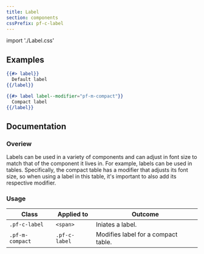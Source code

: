 ```yaml
---
title: Label
section: components
cssPrefix: pf-c-label
---
```


import './Label.css'

## Examples
```hbs title=Basic
{{#> label}}
  Default label
{{/label}}

{{#> label label--modifier="pf-m-compact"}}
  Compact label
{{/label}}
```

## Documentation
### Overiew
Labels can be used in a variety of components and can adjust in font size to match that of the component it lives in. For example, labels can be used in tables. Specifically, the compact table has a modifier that adjusts its font size, so when using a label in this table, it's important to also add its respective modifier.

### Usage
| Class | Applied to | Outcome |
| -- | -- | -- |
| `.pf-c-label` | `<span>` | Iniates a label. |
| `.pf-m-compact` | `.pf-c-label` | Modifies label for a compact table. |
